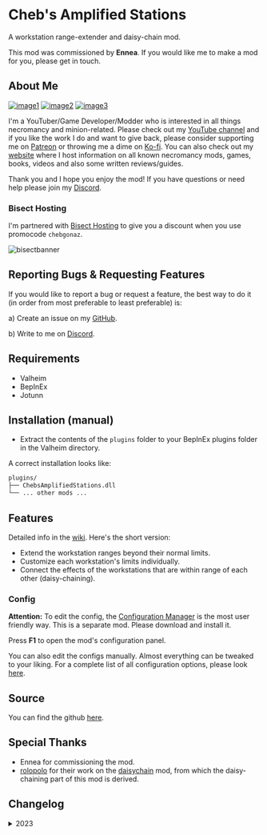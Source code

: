 # Cheb's Amplified Stations

A workstation range-extender and daisy-chain mod.

This mod was commissioned by **Ennea**. If you would like me to make a mod for you, please get in touch.

## About Me

[![image1](https://imgur.com/Fahi6sP.png)](https://necrobase.chebgonaz.com)
[![image2](https://imgur.com/X18OyQs.png)](https://ko-fi.com/chebgonaz)
[![image3](https://imgur.com/4e64jQ8.png)](https://www.patreon.com/chebgonaz?fan_landing=true)

I'm a YouTuber/Game Developer/Modder who is interested in all things necromancy and minion-related. Please check out my [YouTube channel](https://www.youtube.com/channel/UCPlZ1XnekiJxKymXbXyvkCg) and if you like the work I do and want to give back, please consider supporting me on [Patreon](https://www.patreon.com/chebgonaz?fan_landing=true) or throwing me a dime on [Ko-fi](https://ko-fi.com/chebgonaz). You can also check out my [website](https://necrobase.chebgonaz.com) where I host information on all known necromancy mods, games, books, videos and also some written reviews/guides.

Thank you and I hope you enjoy the mod! If you have questions or need help please join my [Discord](https://discord.gg/BweDFym6sc).

### Bisect Hosting

I'm partnered with [Bisect Hosting](https://bisecthosting.com/chebgonaz) to give you a discount when you use promocode `chebgonaz`.

![bisectbanner](https://www.bisecthosting.com/partners/custom-banners/b2629ae1-293a-4094-9d2d-002d14529a82.webp)

## Reporting Bugs & Requesting Features

If you would like to report a bug or request a feature, the best way to do it (in order from most preferable to least preferable) is:

a) Create an issue on my [GitHub](https://github.com/jpw1991/chebs-amplified-stations).

b) Write to me on [Discord](https://discord.gg/BweDFym6sc).

## Requirements

- Valheim
- BepInEx
- Jotunn

## Installation (manual)

- Extract the contents of the `plugins` folder to your BepInEx plugins folder in the Valheim directory.

A correct installation looks like:

```sh
plugins/
├── ChebsAmplifiedStations.dll
└── ... other mods ...
```

## Features

Detailed info in the [wiki](https://github.com/jpw1991/chebs-amplified-stations/wiki). Here's the short version:

- Extend the workstation ranges beyond their normal limits.
- Customize each workstation's limits individually.
- Connect the effects of the workstations that are within range of each other (daisy-chaining).

### Config

**Attention:** To edit the config, the [Configuration Manager](https://github.com/BepInEx/BepInEx.ConfigurationManager/releases) is the most user friendly way. This is a separate mod. Please download and install it.

Press **F1** to open the mod's configuration panel.

You can also edit the configs manually. Almost everything can be tweaked to your liking. For a complete list of all configuration options, please look [here](https://github.com/jpw1991/chebs-amplified-stations/wiki/Configs).

## Source

You can find the github [here](https://github.com/jpw1991/chebs-amplified-stations).

## Special Thanks

- Ennea for commissioning the mod.
- [rolopolo](https://github.com/rolopogo) for their work on the [daisychain](https://github.com/rolopogo/ValheimMods/tree/main/DaisyChain) mod, from which the daisy-chaining part of this mod is derived.

## Changelog

<details>
<summary>2023</summary>

 Date | Version | Notes 
--- | --- | ---
06/10/2023 | 1.1.0 | update of packages and recompile for hildr's request
04/09/2023 | 1.0.0 | release
30/08/2023 | 0.0.1 | First alpha version

</details>

